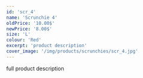 ```yaml
---
id: 'scr_4'
name: 'Scrunchie 4'
oldPrice: '10.00$'
newPrice: '8.00$'
size: 'L'
colour: 'Red'
excerpt: 'product description'
cover_image: '/img/products/scrunchies/scr_4.jpg'
---
```

full product description
